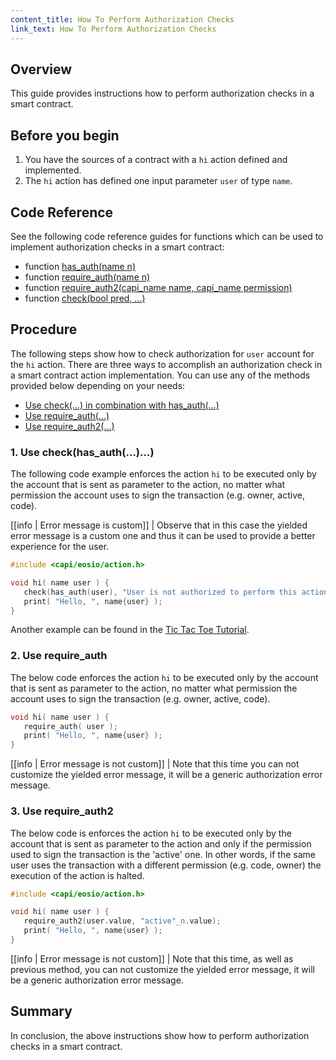 ```yaml
---
content_title: How To Perform Authorization Checks
link_text: How To Perform Authorization Checks
---
```


## Overview

This guide provides instructions how to perform authorization checks in a smart contract.

## Before you begin

1. You have the sources of a contract with a `hi` action defined and implemented.
2. The `hi` action has defined one input parameter `user` of type `name`.

## Code Reference

See the following code reference guides for functions which can be used to implement authorization checks in a smart contract:

* function [has_auth(name n)](https://developers.eos.io/manuals/eosio.cdt/v1.8/namespaceeosio#function-has_auth)
* function [require_auth(name n)](https://developers.eos.io/manuals/eosio.cdt/v1.8/namespaceeosio/#function-require_auth-12)
* function [require_auth2(capi_name name, capi_name permission)](https://developers.eos.io/manuals/eosio.cdt/v1.8/group__action__c#function-require_auth2)
* function [check(bool pred, ...)](https://developers.eos.io/manuals/eosio.cdt/v1.8/group__system/#function-check)

## Procedure

The following steps show how to check authorization for `user` account for the `hi` action. There are three ways to accomplish an authorization check in a smart contract action implementation. You can use any of the methods provided below depending on your needs:

* [Use check(...) in combination with has_auth(...)](#1-use-checkhas_auth)
* [Use require_auth(...)](#2-use-require_auth)
* [Use require_auth2(...)](#3-use-require_auth2)

### 1. Use check(has_auth(...)...)

The following code example enforces the action `hi` to be executed only by the account that is sent as parameter to the action, no matter what permission the account uses to sign the transaction (e.g. owner, active, code).

[[info | Error message is custom]]
| Observe that in this case the yielded error message is a custom one and thus it can be used to provide a better experience for the user.

```cpp
#include <capi/eosio/action.h>

void hi( name user ) {
   check(has_auth(user), "User is not authorized to perform this action.");
   print( "Hello, ", name{user} );
}
```

Another example can be found in the [Tic Tac Toe Tutorial](https://developers.eos.io/welcome/latest/tutorials/tic-tac-toe-game-contract/#action-handler---move).

### 2. Use require_auth

The below code enforces the action `hi` to be executed only by the account that is sent as parameter to the action, no matter what permission the account uses to sign the transaction (e.g. owner, active, code).

```cpp
void hi( name user ) {
   require_auth( user );
   print( "Hello, ", name{user} );
}
```

[[info | Error message is not custom]]
| Note that this time you can not customize the yielded error message, it will be a generic authorization error message.

### 3. Use require_auth2

The below code is enforces the action `hi` to be executed only by the account that is sent as parameter to the action and only if the permission used to sign the transaction is the 'active' one. In other words, if the same user uses the transaction with a different permission (e.g. code, owner) the execution of the action is halted.

```cpp
#include <capi/eosio/action.h>

void hi( name user ) {
   require_auth2(user.value, "active"_n.value);
   print( "Hello, ", name{user} );
}
```

[[info | Error message is not custom]]
| Note that this time, as well as previous method, you can not customize the yielded error message, it will be a generic authorization error message.

## Summary

In conclusion, the above instructions show how to perform authorization checks in a smart contract.
